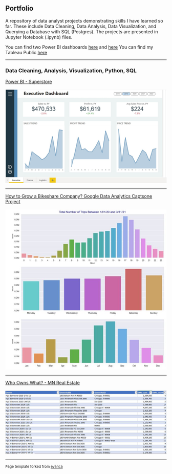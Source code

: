 ## Portfolio
A repository of data analyst projects demonstrating skills I have learned so far. These include Data Cleaning, Data Analysis, Data Visualization, and Querying a Database with SQL (Postgres). The projects are presented in Jupyter Notebook (.ipynb) files.

You can find two Power BI dashboards [here](https://github.com/jsamstad/powerbi/Dashboard.pbix) and [here](https://github.com/jsamstad/powerbi/DashboardKPI.pbix)
You can find my Tableau Public [here](https://public.tableau.com/app/profile/john.samstad)

---

### Data Cleaning, Analysis, Visualization, Python, SQL

[Power BI - Superstore](https://photos.app.goo.gl/6D6mf5U7NebL4pDv9)
\
\
<img src="images/Screenshot.jpg?raw=true"/>

---
[How to Grow a Bikeshare Company?  Google Data Analytics Captsone Project](https://github.com/jsamstad/Google-Case-Study)
\
\
<img src="images/bikeshare.JPG?raw=true"/>

---
[Who Owns What? - MN Real Estate](https://github.com/jsamstad/TCRealEstate)
\
\
<img src="images/mnrealestate.JPG?raw=true"/>



---
<p style="font-size:11px">Page template forked from <a href="https://github.com/evanca/quick-portfolio">evanca</a></p>
<!-- Remove above link if you don't want to attibute -->
